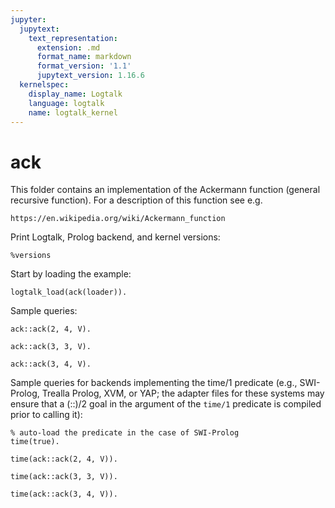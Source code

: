 ```yaml
---
jupyter:
  jupytext:
    text_representation:
      extension: .md
      format_name: markdown
      format_version: '1.1'
      jupytext_version: 1.16.6
  kernelspec:
    display_name: Logtalk
    language: logtalk
    name: logtalk_kernel
---
```


<!--
________________________________________________________________________

This file is part of Logtalk <https://logtalk.org/>  
SPDX-FileCopyrightText: 1998-2025 Paulo Moura <pmoura@logtalk.org>  
SPDX-License-Identifier: Apache-2.0

Licensed under the Apache License, Version 2.0 (the "License");
you may not use this file except in compliance with the License.
You may obtain a copy of the License at

    http://www.apache.org/licenses/LICENSE-2.0

Unless required by applicable law or agreed to in writing, software
distributed under the License is distributed on an "AS IS" BASIS,
WITHOUT WARRANTIES OR CONDITIONS OF ANY KIND, either express or implied.
See the License for the specific language governing permissions and
limitations under the License.
________________________________________________________________________
-->

# ack

This folder contains an implementation of the Ackermann function (general
recursive function). For a description of this function see e.g.

	https://en.wikipedia.org/wiki/Ackermann_function

Print Logtalk, Prolog backend, and kernel versions:

```{code-cell}
%versions
```

Start by loading the example:

```{code-cell}
logtalk_load(ack(loader)).
```

Sample queries:

```{code-cell}
ack::ack(2, 4, V).
```
<!--
V = 11.
-->

```{code-cell}
ack::ack(3, 3, V).
```
<!--
V = 61.
-->

```{code-cell}
ack::ack(3, 4, V).
```
<!--
V = 125.
-->

Sample queries for backends implementing the time/1 predicate (e.g.,
SWI-Prolog, Trealla Prolog, XVM, or YAP; the adapter files for these
systems may ensure that a (::)/2 goal in the argument of the `time/1`
predicate is compiled prior to calling it):

```{code-cell}
% auto-load the predicate in the case of SWI-Prolog
time(true).
```
<!--
true.
-->

```{code-cell}
time(ack::ack(2, 4, V)).
```
<!--
% 98 inferences, 0.00 CPU in 0.00 seconds (0% CPU, Infinite Lips)
V = 11.
-->

```{code-cell}
time(ack::ack(3, 3, V)).
```
<!--
% 2,451 inferences, 0.00 CPU in 0.00 seconds (0% CPU, Infinite Lips)
V = 61.
-->

```{code-cell}
time(ack::ack(3, 4, V)).
```
<!--
% 10,326 inferences, 0.00 CPU in 0.00 seconds (0% CPU, Infinite Lips)
V = 125.
-->
